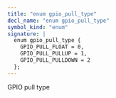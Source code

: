 ```yaml
---
title: "enum gpio_pull_type"
decl_name: "enum gpio_pull_type"
symbol_kind: "enum"
signature: |
  enum gpio_pull_type {
    GPIO_PULL_FLOAT = 0,
    GPIO_PULL_PULLUP = 1,
    GPIO_PULL_PULLDOWN = 2
  };
---
```


GPIO pull type 

